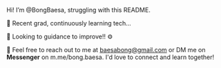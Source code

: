 Hi! I’m @BongBaesa, struggling with this README. 

📌 Recent grad, continuously learning tech...

📌 Looking to guidance to improve!! ⚙

📧 Feel free to reach out to me at baesabong@gmail.com or DM me on **Messenger** on m.me/bong.baesa. 
I'd love to connect and learn together!
<!---
BongBaesa/BongBaesa is a ✨ special ✨ repository because its `README.md` (this file) appears on your GitHub profile.
You can click the Preview link to take a look at your changes.
--->
